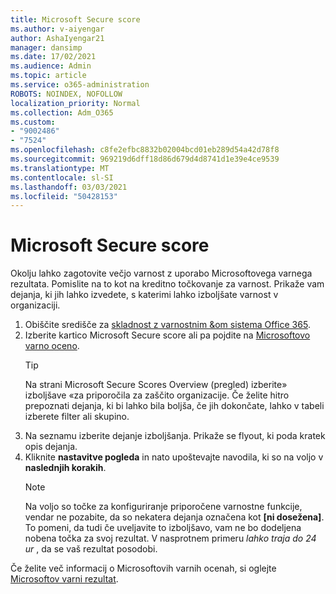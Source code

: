 ```yaml
---
title: Microsoft Secure score
ms.author: v-aiyengar
author: AshaIyengar21
manager: dansimp
ms.date: 17/02/2021
ms.audience: Admin
ms.topic: article
ms.service: o365-administration
ROBOTS: NOINDEX, NOFOLLOW
localization_priority: Normal
ms.collection: Adm_O365
ms.custom:
- "9002486"
- "7524"
ms.openlocfilehash: c8fe2efbc8832b02004bcd01eb289d54a42d78f8
ms.sourcegitcommit: 969219d6dff18d86d679d4d8741d1e39e4ce9539
ms.translationtype: MT
ms.contentlocale: sl-SI
ms.lasthandoff: 03/03/2021
ms.locfileid: "50428153"
---
```

# <a name="microsoft-secure-score"></a>Microsoft Secure score

Okolju lahko zagotovite večjo varnost z uporabo Microsoftovega varnega rezultata. Pomislite na to kot na kreditno točkovanje za varnost. Prikaže vam dejanja, ki jih lahko izvedete, s katerimi lahko izboljšate varnost v organizaciji.

1. Obiščite središče za [skladnost z varnostnim &om sistema Office 365](https://go.microsoft.com/fwlink/p/?linkid=2077143).
1. Izberite kartico Microsoft Secure score ali pa pojdite na [Microsoftovo varno oceno](https://go.microsoft.com/fwlink/?linkid=2099589).
    > [!TIP]
    >  Na strani Microsoft Secure Scores Overview (pregled) izberite» izboljšave «za priporočila za zaščito organizacije. Če želite hitro prepoznati dejanja, ki bi lahko bila boljša, če jih dokončate, lahko v tabeli izberete filter ali skupino.
1. Na seznamu izberite dejanje izboljšanja. Prikaže se flyout, ki poda kratek opis dejanja.
1. Kliknite **nastavitve pogleda** in nato upoštevajte navodila, ki so na voljo v **naslednjih korakih**.
    > [!NOTE]
    > Na voljo so točke za konfiguriranje priporočene varnostne funkcije, vendar ne pozabite, da so nekatera dejanja označena kot **[ni dosežena]**. To pomeni, da tudi če uveljavite to izboljšavo, vam ne bo dodeljena nobena točka za svoj rezultat. V nasprotnem primeru *lahko traja do 24 ur* , da se vaš rezultat posodobi.

Če želite več informacij o Microsoftovih varnih ocenah, si oglejte [Microsoftov varni rezultat](https://go.microsoft.com/fwlink/?linkid=2103077).